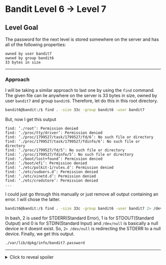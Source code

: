 # Bandit Level 6 → Level 7
## Level Goal
The password for the next level is stored somewhere on the server and has all of the following properties:

    owned by user bandit7
    owned by group bandit6
    33 bytes in size
***

### Approach
I will be taking a similar approach to last one by using the `find` command. The given file can lie anywhere on the server is 33 bytes in size, owned by user `bandit7` and group `bandit6`. Therefore, let do this in this root directory.
```bash
bandit6@bandit:/$ find . -size 33c -group bandit6 -user bandit7
```
But, now I get this output
```shell
find: ‘./root’: Permission denied
find: ‘./proc/tty/driver’: Permission denied
find: ‘./proc/1799527/task/1799527/fd/6’: No such file or directory
find: ‘./proc/1799527/task/1799527/fdinfo/6’: No such file or directory
find: ‘./proc/1799527/fd/5’: No such file or directory
find: ‘./proc/1799527/fdinfo/5’: No such file or directory
find: ‘./boot/lost+found’: Permission denied
find: ‘./boot/efi’: Permission denied
find: ‘./etc/polkit-1/rules.d’: Permission denied
find: ‘./etc/sudoers.d’: Permission denied
find: ‘./etc/xinetd.d’: Permission denied
find: ‘./etc/credstore’: Permission denied
...
```
I could just go through this manually or just remove all output containing an error. I will chose the latter.
```bash
bandit6@bandit:/$ find . -size 33c -group bandit6 -user bandit7 2> /dev/null
```
In  bash, 2 is used for STDERR(Standard Error), 1 is for STDOUT(Standard Output) and 0 is for STDIN(Standard Input) and `/dev/null` is basically a null device ie it doesnt exist. So, `2> /dev/null` is redirecting the STDERR to a null device. Finally, we get this output.
```bash
./var/lib/dpkg/info/bandit7.password
```
***
<details>
  <summary>Click to reveal spoiler</summary>

  The password is morbNTDkSW6jIlUc0ymOdMaLnOlFVAaj
</details>


